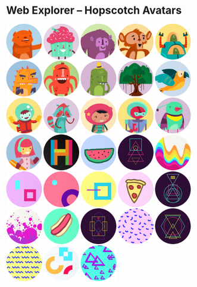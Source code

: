# Web Explorer – Hopscotch Avatars

<img src="0.png" width="96"/> <img src="1.png" width="96"/> <img src="2.png" width="96"/> <img src="3.png" width="96"/> <img src="4.png" width="96"/> <img src="5.png" width="96"/> <img src="6.png" width="96"/> <img src="7.png" width="96"/> <img src="8.png" width="96"/> <img src="9.png" width="96"/> <img src="10.png" width="96"/> <img src="11.png" width="96"/> <img src="12.png" width="96"/> <img src="13.png" width="96"/> <img src="14.png" width="96"/> <img src="15.png" width="96"/> <img src="16.png" width="96"/> <img src="17.png" width="96"/> <img src="18.png" width="96"/> <img src="19.png" width="96"/> <img src="20.png" width="96"/> <img src="21.png" width="96"/> <img src="22.png" width="96"/> <img src="23.png" width="96"/> <img src="24.png" width="96"/> <img src="25.png" width="96"/> <img src="26.png" width="96"/> <img src="27.png" width="96"/> <img src="28.png" width="96"/> <img src="29.png" width="96"/> <img src="30.png" width="96"/> <img src="31.png" width="96"/> <img src="32.png" width="96"/>
